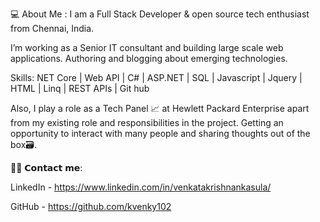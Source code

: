 💻   About Me :
I am a Full Stack Developer & open source tech enthusiast  from Chennai, India.

I’m working as a Senior IT consultant and building large scale web applications.
Authoring and blogging about emerging technologies.

Skills:  NET Core | Web API | C# | ASP.NET | SQL | Javascript | Jquery | HTML | Linq | REST APIs | Git hub 

Also, I play a role as a Tech Panel 📈 at Hewlett Packard Enterprise apart from my existing role and responsibilities in the project. Getting an opportunity to interact with many people and sharing thoughts out of the box🗃.

🙋‍♂️ 𝗖𝗼𝗻𝘁𝗮𝗰𝘁 𝗺𝗲:

LinkedIn - https://www.linkedin.com/in/venkatakrishnankasula/

GitHub - https://github.com/kvenky102
